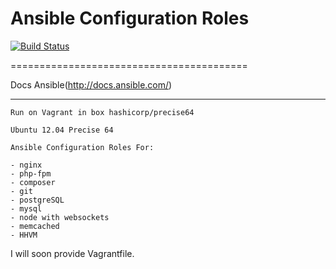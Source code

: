 Ansible Configuration Roles
==========================================

[![Build Status](https://travis-ci.org/amagno/ansible.svg?branch=master)](https://travis-ci.org/amagno/ansible)

=========================================

Docs Ansible(http://docs.ansible.com/)

----------------------------------------------

    Run on Vagrant in box hashicorp/precise64
    
    Ubuntu 12.04 Precise 64 

    Ansible Configuration Roles For:
          
    - nginx
    - php-fpm
    - composer
    - git
    - postgreSQL
    - mysql
    - node with websockets
    - memcached
    - HHVM

I will soon provide Vagrantfile.


